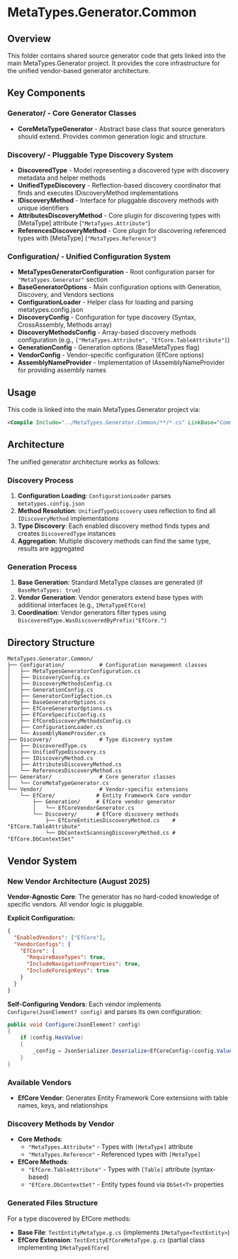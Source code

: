 # MetaTypes.Generator.Common

## Overview
This folder contains shared source generator code that gets linked into the main MetaTypes.Generator project. It provides the core infrastructure for the unified vendor-based generator architecture.

## Key Components

### Generator/ - Core Generator Classes
- **CoreMetaTypeGenerator** - Abstract base class that source generators should extend. Provides common generation logic and structure.

### Discovery/ - Pluggable Type Discovery System
- **DiscoveredType** - Model representing a discovered type with discovery metadata and helper methods
- **UnifiedTypeDiscovery** - Reflection-based discovery coordinator that finds and executes IDiscoveryMethod implementations
- **IDiscoveryMethod** - Interface for pluggable discovery methods with unique identifiers
- **AttributesDiscoveryMethod** - Core plugin for discovering types with [MetaType] attribute (`"MetaTypes.Attribute"`)
- **ReferencesDiscoveryMethod** - Core plugin for discovering referenced types with [MetaType] (`"MetaTypes.Reference"`)

### Configuration/ - Unified Configuration System
- **MetaTypesGeneratorConfiguration** - Root configuration parser for `"MetaTypes.Generator"` section
- **BaseGeneratorOptions** - Main configuration options with Generation, Discovery, and Vendors sections
- **ConfigurationLoader** - Helper class for loading and parsing metatypes.config.json
- **DiscoveryConfig** - Configuration for type discovery (Syntax, CrossAssembly, Methods array)
- **DiscoveryMethodsConfig** - Array-based discovery methods configuration (e.g., `["MetaTypes.Attribute", "EfCore.TableAttribute"]`)
- **GenerationConfig** - Generation options (BaseMetaTypes flag)
- **VendorConfig** - Vendor-specific configuration (EfCore options)
- **AssemblyNameProvider** - Implementation of IAssemblyNameProvider for providing assembly names

## Usage
This code is linked into the main MetaTypes.Generator project via:
```xml
<Compile Include="../MetaTypes.Generator.Common/**/*.cs" LinkBase="Common" />
```

## Architecture
The unified generator architecture works as follows:

### Discovery Process
1. **Configuration Loading**: `ConfigurationLoader` parses `metatypes.config.json`
2. **Method Resolution**: `UnifiedTypeDiscovery` uses reflection to find all `IDiscoveryMethod` implementations
3. **Type Discovery**: Each enabled discovery method finds types and creates `DiscoveredType` instances
4. **Aggregation**: Multiple discovery methods can find the same type, results are aggregated

### Generation Process
1. **Base Generation**: Standard MetaType classes are generated (if `BaseMetaTypes: true`)
2. **Vendor Generation**: Vendor generators extend base types with additional interfaces (e.g., `IMetaTypeEfCore`)
3. **Coordination**: Vendor generators filter types using `DiscoveredType.WasDiscoveredByPrefix("EfCore.")`

## Directory Structure
```
MetaTypes.Generator.Common/
├── Configuration/           # Configuration management classes
│   ├── MetaTypesGeneratorConfiguration.cs
│   ├── DiscoveryConfig.cs
│   ├── DiscoveryMethodsConfig.cs
│   ├── GenerationConfig.cs
│   ├── GeneratorConfigSection.cs
│   ├── BaseGeneratorOptions.cs
│   ├── EfCoreGeneratorOptions.cs
│   ├── EfCoreSpecificConfig.cs
│   ├── EfCoreDiscoveryMethodsConfig.cs
│   ├── ConfigurationLoader.cs
│   └── AssemblyNameProvider.cs
├── Discovery/               # Type discovery system
│   ├── DiscoveredType.cs
│   ├── UnifiedTypeDiscovery.cs
│   ├── IDiscoveryMethod.cs
│   ├── AttributesDiscoveryMethod.cs
│   └── ReferencesDiscoveryMethod.cs
├── Generator/               # Core generator classes
│   └── CoreMetaTypeGenerator.cs
└── Vendor/                  # Vendor-specific extensions
    └── EfCore/             # Entity Framework Core vendor
        ├── Generation/     # EfCore vendor generator
        │   └── EfCoreVendorGenerator.cs
        └── Discovery/      # EfCore discovery methods
            ├── EfCoreEntitiesDiscoveryMethod.cs    # "EfCore.TableAttribute"
            └── DbContextScanningDiscoveryMethod.cs # "EfCore.DbContextSet"
```

## Vendor System

### New Vendor Architecture (August 2025)

**Vendor-Agnostic Core**: The generator has no hard-coded knowledge of specific vendors. All vendor logic is pluggable.

**Explicit Configuration:**
```json
{
  "EnabledVendors": ["EfCore"],
  "VendorConfigs": {
    "EfCore": {
      "RequireBaseTypes": true,
      "IncludeNavigationProperties": true,
      "IncludeForeignKeys": true
    }
  }
}
```

**Self-Configuring Vendors**: Each vendor implements `Configure(JsonElement? config)` and parses its own configuration:
```csharp
public void Configure(JsonElement? config)
{
    if (config.HasValue)
    {
        _config = JsonSerializer.Deserialize<EfCoreConfig>(config.Value) ?? new EfCoreConfig();
    }
}
```

### Available Vendors
- **EfCore Vendor**: Generates Entity Framework Core extensions with table names, keys, and relationships

### Discovery Methods by Vendor
- **Core Methods**:
  - `"MetaTypes.Attribute"` - Types with `[MetaType]` attribute
  - `"MetaTypes.Reference"` - Referenced types with `[MetaType]`
- **EfCore Methods**:
  - `"EfCore.TableAttribute"` - Types with `[Table]` attribute (syntax-based)
  - `"EfCore.DbContextSet"` - Entity types found via `DbSet<T>` properties

### Generated Files Structure
For a type discovered by EfCore methods:
- **Base File**: `TestEntityMetaType.g.cs` (implements `IMetaType<TestEntity>`)
- **EfCore Extension**: `TestEntityEfCoreMetaType.g.cs` (partial class implementing `IMetaTypeEfCore`)
```